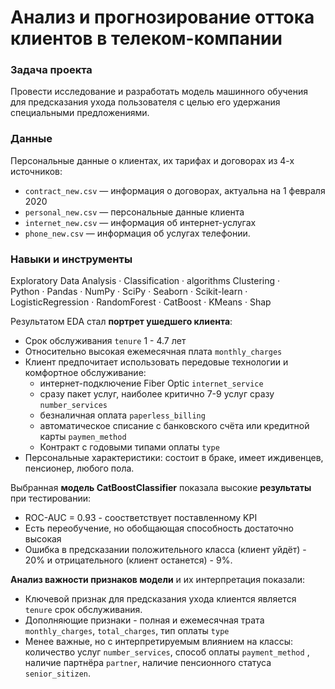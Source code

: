 # Анализ и прогнозирование оттока клиентов в телеком-компании
 
### Задача проекта
Провести исследование и разработать модель машинного обучения для предсказания ухода пользователя с целью его удержания специальными предложениями.

### Данные  
Персональные данные о клиентах, их тарифах и договорах из 4-х источников:  
- `contract_new.csv` — информация о договорах, актуальна на 1 февраля 2020
- `personal_new.csv` — персональные данные клиента
- `internet_new.csv` — информация об интернет-услугах
- `phone_new.csv` — информация об услугах телефонии.
  

### Навыки и инструменты
Exploratory Data Analysis  ·  Classification ·  algorithms Clustering ·  
Python  ·  Pandas ·  NumPy  ·   SciPy  ·  Seaborn  ·  Scikit-learn ·  LogisticRegression  ·  RandomForest  ·  CatBoost  ·  KMeans  ·  Shap

Результатом EDA стал **портрет ушедшего клиента**:
- Срок обслуживания `tenure` 1 - 4.7 лет
- Относительно высокая ежемесячная плата `monthly_charges`
- Клиент предпочитает использовать передовые технологии и комфортное обслуживание:
    - интернет-подключение Fiber Optic `internet_service`
    - сразу пакет услуг, наиболее критично 7-9 услуг сразу `number_services`
    - безналичная оплата `paperless_billing`
    - автоматическое списание с банковского счёта или кредитной карты `paymen_method`
    - Контракт с годовыми типами оплаты `type`
- Персональные характеристики: состоит в браке, имеет иждивенцев, пенсионер, любого пола.

Выбранная **модель CatBoostClassifier** показала высокие **результаты** при тестировании:
- ROC-AUC = 0.93  - соостветствует поставленному KPI
- Есть переобучение, но обобщающая способность  достаточно высокая
- Ошибка в предсказании положительного класса (клиент уйдёт) - 20% и отрицательного (клиент останется) - 9%.

**Анализ важности признаков модели** и их интерпретация показали:
- Ключевой признак для предсказания ухода клиентся является `tenure` срок обслуживания. 
- Дополняющие признаки - полная и ежемесячная трата `monthly_charges`, `total_charges`,  тип оплаты `type`
- Менее важные, но с интерпретируемым влиянием на классы:  количество услуг `number_services`, способ оплаты `payment_method` , наличие партнёра `partner`, наличие пенсионного статуса `senior_sitizen`.
